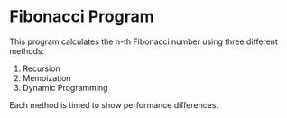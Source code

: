 # Fibonacci Program
This program calculates the n-th Fibonacci number using three different methods:
1. Recursion
2. Memoization
3. Dynamic Programming

Each method is timed to show performance differences.
